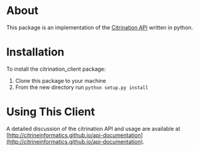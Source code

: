 # About

This package is an implementation of the [Citrination API](http://citrineinformatics.github.io/api-documentation) written in python.

# Installation

To install the citrination_client package:

1. Clone this package to your machine
2. From the new directory run `python setup.py install`

# Using This Client

A detailed discussion of the citrination API and usage are available at [http://citrineinformatics.github.io/api-documentation](http://citrineinformatics.github.io/api-documentation).
